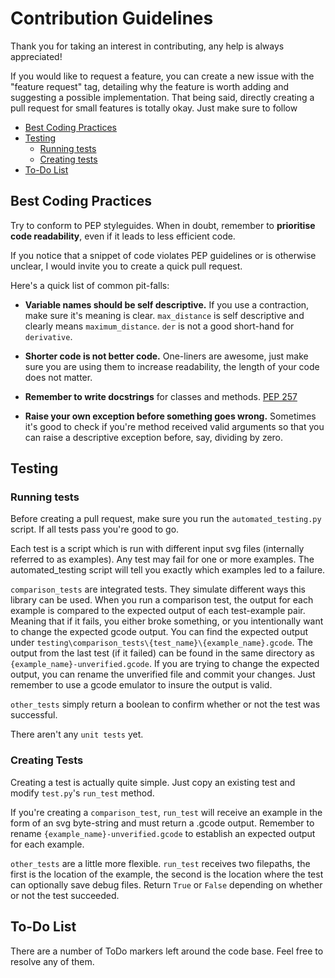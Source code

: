 # Contribution Guidelines

Thank you for taking an interest in contributing, any help is always appreciated!

If you would like to request a feature, you can create a new issue with the "feature request" tag, detailing why 
the feature is worth adding and suggesting a possible implementation. That being said, directly creating a pull request 
for small features is totally okay. Just make sure to follow 


* [Best Coding Practices](#Best-Coding-Practices)
* [Testing](#Testing)
    * [Running tests](#Running-tests)
    * [Creating tests](#Creating-tests)
* [To-Do List](#To-Do-List)


## Best Coding Practices
Try to conform to PEP styleguides. When in doubt, remember to **prioritise code readability**, even if it leads to less 
efficient code.

If you notice that a snippet of code violates PEP guidelines or is otherwise unclear, I would invite you to create a 
quick pull request.

Here's a quick list of common pit-falls:
* **Variable names should be self descriptive.** If you use a contraction, make sure it's meaning is clear. 
`max_distance` is self descriptive and clearly means `maximum_distance`. `der` is not a good short-hand for `derivative`.

* **Shorter code is not better code.** One-liners are awesome, just make sure you are using them to increase 
readability, the length of your code does not matter.

* **Remember to write docstrings** for classes and methods. [PEP 257](https://www.python.org/dev/peps/pep-0257/)

* **Raise your own exception before something goes wrong.** Sometimes it's good to check if you're method received valid
 arguments so that you can raise a descriptive exception before, say, dividing by zero.

## Testing
### Running tests
Before creating a pull request, make sure you run the `automated_testing.py` script. If all tests pass you're good 
to go.

Each test is a script which is run with different input svg files (internally referred to as examples). 
Any test may fail for one or more examples. The automated_testing script will tell you exactly which examples led to a failure.

`comparison_tests` are integrated tests. They simulate different ways this library can be used. When you run a comparison test, the output 
for each example is compared to the expected output of each test-example pair. Meaning that if it fails, you either broke
something, or you intentionally want to change the expected gcode output. You can find the expected 
output under `testing\comparison_tests\{test_name}\{example_name}.gcode`. The output from the last test (if it failed) can 
be found in the same directory as `{example_name}-unverified.gcode`. If you are trying to change the expected output,
you can rename the unverified file and commit your changes. Just remember to use a gcode emulator to insure the output
is valid.

`other_tests` simply return a boolean to confirm whether or not the test was successful.

There aren't any `unit tests` yet.

### Creating Tests
Creating a test is actually quite simple. Just copy an existing test and modify `test.py`'s `run_test` method.

If you're creating a `comparison_test`, `run_test` will receive an example in the form of an svg byte-string and must 
return a .gcode output. Remember to rename `{example_name}-unverified.gcode` to establish an expected output for each 
example.

`other_tests` are a little more flexible. `run_test` receives two filepaths, the first is the location of the example, 
the second is the location where the test can optionally save debug files. Return `True` or `False` depending on whether
or not the test succeeded.

## To-Do List
There are a number of ToDo markers left around the code base. Feel free to resolve any of them.
